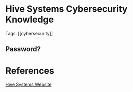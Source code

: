 # Hive Systems Cybersecurity Knowledge

Tags: [[cybersecurity]]

## Password?

# References

[Hive Systems Website](https://hivesystems.com/library)
